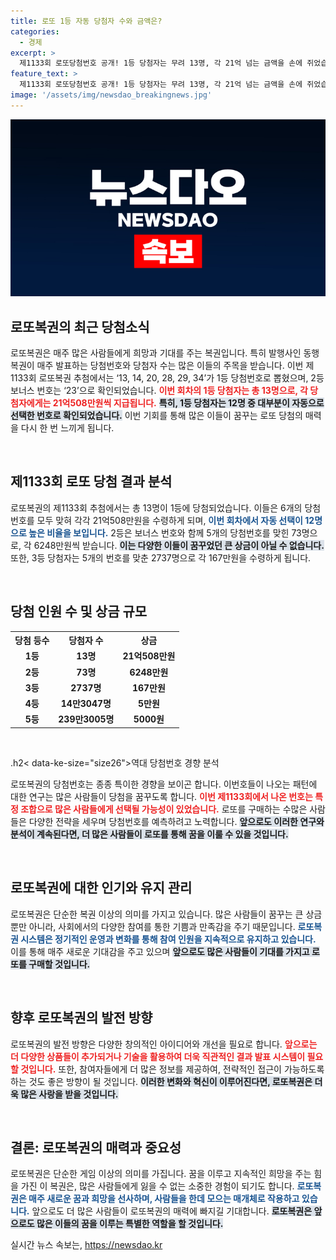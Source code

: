 ```yaml
---
title: 로또 1등 자동 당첨자 수와 금액은?
categories:
  - 경제
excerpt: >
  제1133회 로또당첨번호 공개! 1등 당첨자는 무려 13명, 각 21억 넘는 금액을 손에 쥐었습니다. 보너스 번호와 2등 당첨자 수에도 관심 집중! 당신의 행복도 포함되어 있을까요? 클릭해 확인하세요!
feature_text: >
  제1133회 로또당첨번호 공개! 1등 당첨자는 무려 13명, 각 21억 넘는 금액을 손에 쥐었습니다. 보너스 번호와 2등 당첨자 수에도 관심 집중! 당신의 행복도 포함되어 있을까요? 클릭해 확인하세요!
image: '/assets/img/newsdao_breakingnews.jpg'
---
```


<p><img src="/assets/img/newsdao_breakingnews.jpg" alt="koreaapp 속보" /></p>

<h2 data-ke-size="size26">로또복권의 최근 당첨소식</h2>

<p data-ke-size="size16">로또복권은 매주 많은 사람들에게 희망과 기대를 주는 복권입니다. 특히 발행사인 동행복권이 매주 발표하는 당첨번호와 당첨자 수는 많은 이들의 주목을 받습니다. 이번 제1133회 로또복권 추첨에서는 ‘13, 14, 20, 28, 29, 34’가 1등 당첨번호로 뽑혔으며, 2등 보너스 번호는 ‘23’으로 확인되었습니다. <b><span style="color: #ee2323;">이번 회차의 1등 당첨자는 총 13명으로, 각 당첨자에게는 21억508만원씩 지급됩니다.</span></b> <b><span style="background-color: #21538527;">특히, 1등 당첨자는 12명 중 대부분이 자동으로 선택한 번호로 확인되었습니다.</span></b> 이번 기회를 통해 많은 이들이 꿈꾸는 로또 당첨의 매력을 다시 한 번 느끼게 됩니다.</p>

<p data-ke-size="size16">&nbsp;</p>

<h2 data-ke-size="size26">제1133회 로또 당첨 결과 분석</h2>

<p data-ke-size="size16">로또복권의 제1133회 추첨에서는 총 13명이 1등에 당첨되었습니다. 이들은 6개의 당첨번호를 모두 맞혀 각각 21억508만원을 수령하게 되며, <b><span style="color: #1a5490;">이번 회차에서 자동 선택이 12명으로 높은 비율을 보입니다.</span></b> 2등은 보너스 번호와 함께 5개의 당첨번호를 맞힌 73명으로, 각 6248만원씩 받습니다. <b><span style="background-color: #21538527;">이는 다양한 이들이 꿈꾸었던 큰 상금이 아닐 수 없습니다.</span></b> 또한, 3등 당첨자는 5개의 번호를 맞춘 2737명으로 각 167만원을 수령하게 됩니다.</p>

<p data-ke-size="size16">&nbsp;</p>

<h2 data-ke-size="size26">당첨 인원 수 및 상금 규모</h2>

<table>
<tr>
    <th>당첨 등수</th>
    <th>당첨자 수</th>
    <th>상금</th>
</tr>
<tr>
    <td style="text-align: center; height: 17px;"><b>1등</b></td>
    <td style="text-align: center; height: 17px;"><b>13명</b></td>
    <td style="text-align: center; height: 17px;"><b>21억508만원</b></td>
</tr>
<tr>
    <td style="text-align: center; height: 17px;"><b>2등</b></td>
    <td style="text-align: center; height: 17px;"><b>73명</b></td>
    <td style="text-align: center; height: 17px;"><b>6248만원</b></td>
</tr>
<tr>
    <td style="text-align: center; height: 17px;"><b>3등</b></td>
    <td style="text-align: center; height: 17px;"><b>2737명</b></td>
    <td style="text-align: center; height: 17px;"><b>167만원</b></td>
</tr>
<tr>
    <td style="text-align: center; height: 17px;"><b>4등</b></td>
    <td style="text-align: center; height: 17px;"><b>14만3047명</b></td>
    <td style="text-align: center; height: 17px;"><b>5만원</b></td>
</tr>
<tr>
    <td style="text-align: center; height: 17px;"><b>5등</b></td>
    <td style="text-align: center; height: 17px;"><b>239만3005명</b></td>
    <td style="text-align: center; height: 17px;"><b>5000원</b></td>
</tr>
</table>

<p data-ke-size="size16">&nbsp;</p>

<p>.h2&lt; data-ke-size="size26">역대 당첨번호 경향 분석</h2></p>

<p data-ke-size="size16">로또복권의 당첨번호는 종종 특이한 경향을 보이곤 합니다. 이번호들이 나오는 패턴에 대한 연구는 많은 사람들이 당첨을 꿈꾸도록 합니다. <b><span style="color: #ee2323;">이번 제1133회에서 나온 번호는 특정 조합으로 많은 사람들에게 선택될 가능성이 있었습니다.</span></b> 로또를 구매하는 수많은 사람들은 다양한 전략을 세우며 당첨번호를 예측하려고 노력합니다. <b><span style="background-color: #21538527;">앞으로도 이러한 연구와 분석이 계속된다면, 더 많은 사람들이 로또를 통해 꿈을 이룰 수 있을 것입니다.</span></b></p>

<p data-ke-size="size16">&nbsp;</p>

<h2 data-ke-size="size26">로또복권에 대한 인기와 유지 관리</h2>

<p data-ke-size="size16">로또복권은 단순한 복권 이상의 의미를 가지고 있습니다. 많은 사람들이 꿈꾸는 큰 상금뿐만 아니라, 사회에서의 다양한 참여를 통한 기쁨과 만족감을 주기 때문입니다. <b><span style="color: #1a5490;">로또복권 시스템은 정기적인 운영과 변화를 통해 참여 인원을 지속적으로 유지하고 있습니다.</span></b> 이를 통해 매주 새로운 기대감을 주고 있으며 <b><span style="background-color: #21538527;">앞으로도 많은 사람들이 기대를 가지고 로또를 구매할 것입니다.</span></b></p>

<p data-ke-size="size16">&nbsp;</p>

<h2 data-ke-size="size26">향후 로또복권의 발전 방향</h2>

<p data-ke-size="size16">로또복권의 발전 방향은 다양한 창의적인 아이디어와 개선을 필요로 합니다. <b><span style="color: #ee2323;">앞으로는 더 다양한 상품들이 추가되거나 기술을 활용하여 더욱 직관적인 결과 발표 시스템이 필요할 것입니다.</span></b> 또한, 참여자들에게 더 많은 정보를 제공하여, 전략적인 접근이 가능하도록 하는 것도 좋은 방향이 될 것입니다. <b><span style="background-color: #21538527;">이러한 변화와 혁신이 이루어진다면, 로또복권은 더욱 많은 사랑을 받을 것입니다.</span></b></p>

<p data-ke-size="size16">&nbsp;</p>

<h2 data-ke-size="size26">결론: 로또복권의 매력과 중요성</h2>

<p data-ke-size="size16">로또복권은 단순한 게임 이상의 의미를 가집니다. 꿈을 이루고 지속적인 희망을 주는 힘을 가진 이 복권은, 많은 사람들에게 잃을 수 없는 소중한 경험이 되기도 합니다. <b><span style="color: #1a5490;">로또복권은 매주 새로운 꿈과 희망을 선사하며, 사람들을 한데 모으는 매개체로 작용하고 있습니다.</span></b> 앞으로도 더 많은 사람들이 로또복권의 매력에 빠지길 기대합니다. <b><span style="background-color: #21538527;">로또복권은 앞으로도 많은 이들의 꿈을 이루는 특별한 역할을 할 것입니다.</span></b></p>
실시간 뉴스 속보는, <a href="https://newsdao.kr" rel="dofollow">https://newsdao.kr</a>



